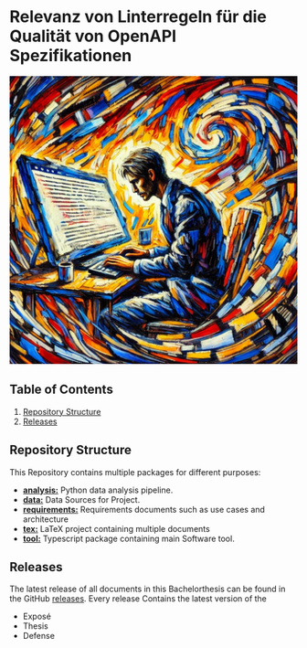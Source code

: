 <!-- LTeX: language=en -->

# Relevanz von Linterregeln für die Qualität von OpenAPI Spezifikationen

![Cover](tex/img/cover.jpeg)

## Table of Contents

1. [Repository Structure](#repository-structure)
2. [Releases](#releases)

## Repository Structure

This Repository contains multiple packages for different purposes:

- **[analysis:](analysis/README.md)** Python data analysis pipeline.
- **[data:](data/README.md)** Data Sources for Project.
- **[requirements:](requirements/README.md)** Requirements documents such as use cases and architecture
- **[tex:](tex/README.md)** LaTeX project containing multiple documents
- **[tool:](tool/README.md)** Typescript package containing main Software tool.

## Releases

The latest release of all documents in this Bachelorthesis can be found in the GitHub [releases](https://github.com/paulbrenker/thesis/releases).
Every release Contains the latest version of the

- Exposé
- Thesis
- Defense
